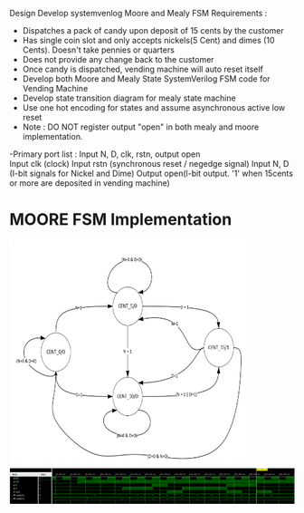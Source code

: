 Design Develop systemvenlog Moore and Mealy FSM Requirements : 
- Dispatches a pack of candy upon deposit of 15 cents by the customer
- Has single coin slot and only accepts nickels(5 Cent) and dimes (10 Cents). Doesn't take pennies or quarters 
- Does not provide any change back to the customer 
- Once candy is dispatched, vending machine will auto reset itself 
- Develop both Moore and Mealy State SystemVerilog FSM code for Vending Machine 
- Develop state transition diagram for mealy state machine 
- Use one hot encoding for states and assume asynchronous active low reset 
- Note : DO NOT register output "open" in both mealy and moore implementation. 

-Primary port list : Input N, D, clk, rstn, output open     
Input clk (clock) 
Input rstn (synchronous reset / negedge signal) 
Input N, D (I-bit signals for Nickel and Dime) 
Output open(l-bit output. '1' when 15cents or more are deposited in vending machine) 

# MOORE FSM Implementation 
<img src="day93_2.png" width="430" height="400">
<img src="day93_1.png">
